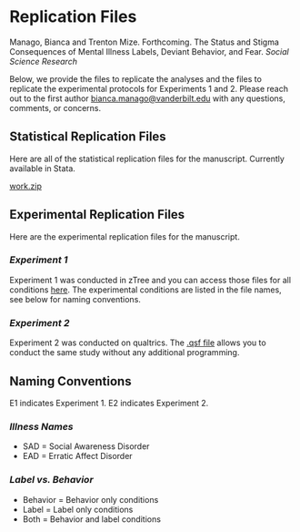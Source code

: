 # Replication Files
Manago, Bianca and Trenton Mize. Forthcoming. The Status and Stigma Consequences of Mental Illness Labels, Deviant Behavior, and Fear.
_Social Science Research_

Below, we provide the files to replicate the analyses and the files to replicate the experimental protocols for Experiments 1 and 2. Please reach out to the first author bianca.manago@vanderbilt.edu with any questions, comments, or concerns.

## Statistical Replication Files
Here are all of the statistical replication files for the manuscript. Currently available in Stata. 

[work.zip](https://github.com/biancamanago/mtc_SSR_replication/blob/5f63fe006dbf6e94ae9f75e59ac76c5f24f729ae/work.zip)

## Experimental Replication Files
Here are the experimental replication files for the manuscript.

### _Experiment 1_
Experiment 1 was conducted in zTree and you can access those files for all conditions [here](https://github.com/biancamanago/mtc_2022_SSR_replication-files/blob/94b2681d0e2a531bb1d714b11242dc276a7f439c/ztree.zip).
The experimental conditions are listed in the file names, see below for naming conventions. 


### _Experiment 2_
Experiment 2 was conducted on qualtrics. The [.qsf file](https://github.com/biancamanago/mtc_2022_SSR_replication-files/blob/125698aa203e18104ac4ee5d22f7a08eabb91f29/mtc-E2-SSR_Replication.qsf) allows you to conduct the same study without any additional programming.

## Naming Conventions
E1 indicates Experiment 1.
E2 indicates Experiment 2.

### _Illness Names_
- SAD = Social Awareness Disorder
- EAD = Erratic Affect Disorder

### _Label vs. Behavior_
- Behavior = Behavior only conditions
- Label = Label only conditions
- Both = Behavior and label conditions

